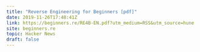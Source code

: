 ```yaml
---
title: "Reverse Engineering for Beginners [pdf]"
date: 2019-11-26T17:48:41Z
link: https://beginners.re/RE4B-EN.pdf?utm_medium=RSS&utm_source=hune
site: beginners.re
topic: Hacker News
draft: false
---
```


